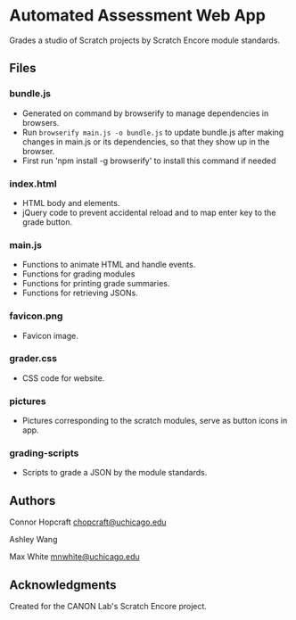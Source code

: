 # Automated Assessment Web App

Grades a studio of Scratch projects by Scratch Encore module standards.

## Files

### bundle.js
* Generated on command by browserify to manage dependencies in browsers.
* Run `browserify main.js -o bundle.js` to update bundle.js after making changes in main.js or its dependencies, so that they show up in the browser.
* First run 'npm install -g browserify' to install this command if needed

### index.html

* HTML body and elements.
* jQuery code to prevent accidental reload and to map enter key to the grade button.

### main.js

* Functions to animate HTML and handle events.
* Functions for grading modules
* Functions for printing grade summaries.
* Functions for retrieving JSONs.

### favicon.png

* Favicon image.

### grader.css

* CSS code for website.

### pictures

* Pictures corresponding to the scratch modules, serve as button icons in app.

### grading-scripts

* Scripts to grade a JSON by the module standards.

## Authors

Connor Hopcraft
chopcraft@uchicago.edu

Ashley Wang


Max White
mnwhite@uchicago.edu

## Acknowledgments

Created for the CANON Lab's Scratch Encore project.

